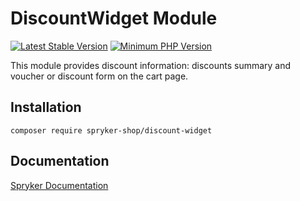 # DiscountWidget Module
[![Latest Stable Version](https://poser.pugx.org/spryker-shop/discount-widget/v/stable.svg)](https://packagist.org/packages/spryker-shop/discount-widget)
[![Minimum PHP Version](https://img.shields.io/badge/php-%3E%3D%207.4-8892BF.svg)](https://php.net/)

This module provides discount information: discounts summary and voucher or discount form on the cart page.

## Installation

```
composer require spryker-shop/discount-widget
```

## Documentation

[Spryker Documentation](https://academy.spryker.com)
